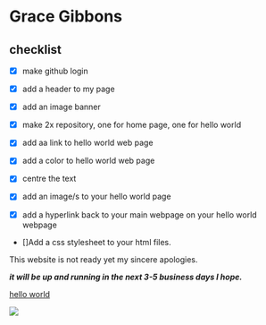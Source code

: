 # Grace Gibbons

## checklist

- [x] make github login

- [x] add a header to my page

- [x] add an image banner
      
- [x] make 2x repository, one for home page, one for hello world

- [x] add aa link to hello world web page

- [x] add a color to hello world web page

- [x] centre the text
      
- [x] add an image/s to your hello world page
      
- [x] add a hyperlink back to your main webpage on your hello world webpage

- []Add a css stylesheet to your html files.



This website is not ready yet my sincere apologies.

***it will be up and running in the next 3-5 business days I hope.***



[hello world](https://gibbons07.github.io/hellloworld)


![](https://encrypted-tbn0.gstatic.com/images?q=tbn:ANd9GcSuPZuPXy1h3Ca0bYGUp549LupQuhBkiV6vuA&s)






